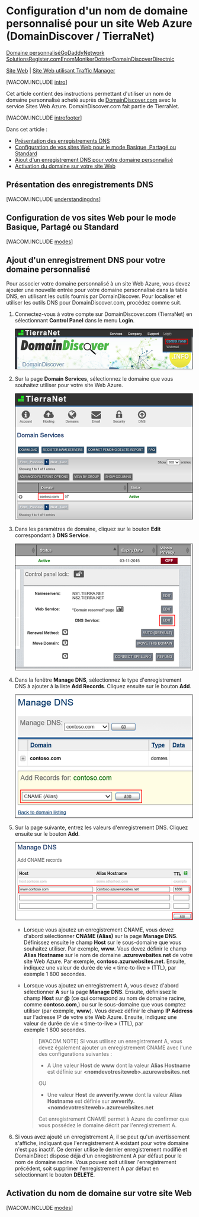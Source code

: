 <properties title="Learn how to configure an Azure web site to use a domain name registered with DomainDiscover - TierraNet" pageTitle="Configure a DomainDiscover domain name for an Azure web site" metaKeywords="Azure, Azure Web Sites, DomainDiscover, TierraNet" description="Learn how to configure an Azure web site to use a domain name registered with DomainDiscover - TierraNet" services="web-sites" documentationCenter="" authors="larryfr,jroth" />

Configuration d'un nom de domaine personnalisé pour un site Web Azure (DomainDiscover / TierraNet)
==================================================================================================

[Domaine personnalisé](/fr-fr/documentation/articles/web-sites-custom-domain-name "Domaine personnalisé")[GoDaddy](/fr-fr/documentation/articles/web-sites-godaddy-custom-domain-name "GoDaddy")[Network Solutions](/fr-fr/documentation/articles/web-sites-network-solutions-custom-domain-name "Network Solutions")[Register.com](/fr-fr/documentation/articles/web-sites-registerdotcom-custom-domain-name "Register.com")[Enom](/fr-fr/documentation/articles/web-sites-enom-custom-domain-name "Enom")[Moniker](/fr-fr/documentation/articles/web-sites-moniker-custom-domain-name "Moniker")[Dotster](/fr-fr/documentation/articles/web-sites-dotster-custom-domain-name "Dotster")[DomainDiscover](/fr-fr/documentation/articles/web-sites-domaindiscover-custom-domain-name "DomainDiscover")[Directnic](/fr-fr/documentation/articles/web-sites-directnic-custom-domain-name "Directnic")

[Site Web](/fr-fr/documentation/articles/web-sites-domaindiscover-custom-domain-name/ "Sites Web") | [Site Web utilisant Traffic Manager](/fr-fr/documentation/articles/web-sites-domaindiscover-traffic-manager-custom-domain-name/ "Site Web utilisant Traffic Manager")

[WACOM.INCLUDE [intro](../includes/custom-dns-web-site-intro.md)]

Cet article contient des instructions permettant d'utiliser un nom de domaine personnalisé acheté auprès de [DomainDiscover.com](https://domaindiscover.com) avec le service Sites Web Azure. DomainDiscover.com fait partie de TierraNet.

[WACOM.INCLUDE [introfooter](../includes/custom-dns-web-site-intro-notes.md)]

Dans cet article :

-   [Présentation des enregistrements DNS](#understanding-records)
-   [Configuration de vos sites Web pour le mode Basique, Partagé ou Standard](#bkmk_configsharedmode)
-   [Ajout d'un enregistrement DNS pour votre domaine personnalisé](#bkmk_configurecname)
-   [Activation du domaine sur votre site Web](#enabledomain)

Présentation des enregistrements DNS
------------------------------------

[WACOM.INCLUDE [understandingdns](../includes/custom-dns-web-site-understanding-dns-raw.md)]

Configuration de vos sites Web pour le mode Basique, Partagé ou Standard
------------------------------------------------------------------------

[WACOM.INCLUDE [modes](../includes/custom-dns-web-site-modes.md)]

## Ajout d'un enregistrement DNS pour votre domaine personnalisé 

Pour associer votre domaine personnalisé à un site Web Azure, vous devez ajouter une nouvelle entrée pour votre domaine personnalisé dans la table DNS, en utilisant les outils fournis par DomainDiscover. Pour localiser et utiliser les outils DNS pour DomainDiscover.com, procédez comme suit.

1.  Connectez-vous à votre compte sur DomainDiscover.com (TierraNet) en sélectionnant **Control Panel** dans le menu **Login**.

    ![Menu Login de DomainDiscover](.\media\web-sites-domaindiscover-custom-domain-name\DomainDiscover_LoginMenu.png)

2.  Sur la page **Domain Services**, sélectionnez le domaine que vous souhaitez utiliser pour votre site Web Azure.

    ![Page de gestion de domaine](.\media\web-sites-domaindiscover-custom-domain-name\DomainDiscover_DomainManagement.png)

3.  Dans les paramètres de domaine, cliquez sur le bouton **Edit** correspondant à **DNS Service**.

    ![Bouton de modification des DNS](.\media\web-sites-domaindiscover-custom-domain-name\DomainDiscover_DNSEditButton.png)

4.  Dans la fenêtre **Manage DNS**, sélectionnez le type d'enregistrement DNS à ajouter à la liste **Add Records**. Cliquez ensuite sur le bouton **Add**.

    ![Bouton de modification des DNS](.\media\web-sites-domaindiscover-custom-domain-name\DomainDiscover_DNSAddRecords.png)

5.  Sur la page suivante, entrez les valeurs d'enregistrement DNS. Cliquez ensuite sur le bouton **Add**.

    ![Bouton de modification des DNS](.\media\web-sites-domaindiscover-custom-domain-name\DomainDiscover_DNSRecords.png)

    -   Lorsque vous ajoutez un enregistrement CNAME, vous devez d'abord sélectionner **CNAME (Alias)** sur la page **Manage DNS**. Définissez ensuite le champ **Host** sur le sous-domaine que vous souhaitez utiliser. Par exemple, **www**. Vous devez définir le champ **Alias Hostname** sur le nom de domaine **.azurewebsites.net** de votre site Web Azure. Par exemple, **contoso.azurwebsites.net**. Ensuite, indiquez une valeur de durée de vie « time-to-live » (TTL), par exemple 1 800 secondes.

    -   Lorsque vous ajoutez un enregistrement A, vous devez d'abord sélectionner **A** sur la page **Manage DNS**. Ensuite, définissez le champ **Host** sur **@** (ce qui correspond au nom de domaine racine, comme **contoso.com**,) ou sur le sous-domaine que vous comptez utiliser (par exemple, **www**). Vous devez définir le champ **IP Address** sur l'adresse IP de votre site Web Azure. Ensuite, indiquez une valeur de durée de vie « time-to-live » (TTL), par exemple 1 800 secondes.

        > [WACOM.NOTE] Si vous utilisez un enregistrement A, vous devez également ajouter un enregistrement CNAME avec l'une des configurations suivantes :
        >
        > -   A Une valeur **Host** de **www** dont la valeur **Alias Hostname** est définie sur **&lt;nomdevotresiteweb\>.azurewebsites.net**
        >
        > OU
        >
        > -   Une valeur **Host** de **awverify.www** dont la valeur **Alias Hostname** est définie sur **awverify.&lt;nomdevotresiteweb\>.azurewebsites.net**
        >
        > Cet enregistrement CNAME permet à Azure de confirmer que vous possédez le domaine décrit par l'enregistrement A.

6.  Si vous avez ajouté un enregistrement A, il se peut qu'un avertissement s'affiche, indiquant que l'enregistrement A existant pour votre domaine n'est pas inactif. Ce dernier utilise le dernier enregistrement modifié et DomainDirect dispose déjà d'un enregistrement A par défaut pour le nom de domaine racine. Vous pouvez soit utiliser l'enregistrement précédent, soit supprimer l'enregistrement A par défaut en sélectionnant le bouton **DELETE**.

Activation du nom de domaine sur votre site Web
-----------------------------------------------

[WACOM.INCLUDE [modes](../includes/custom-dns-web-site-enable-on-web-site.md)]

